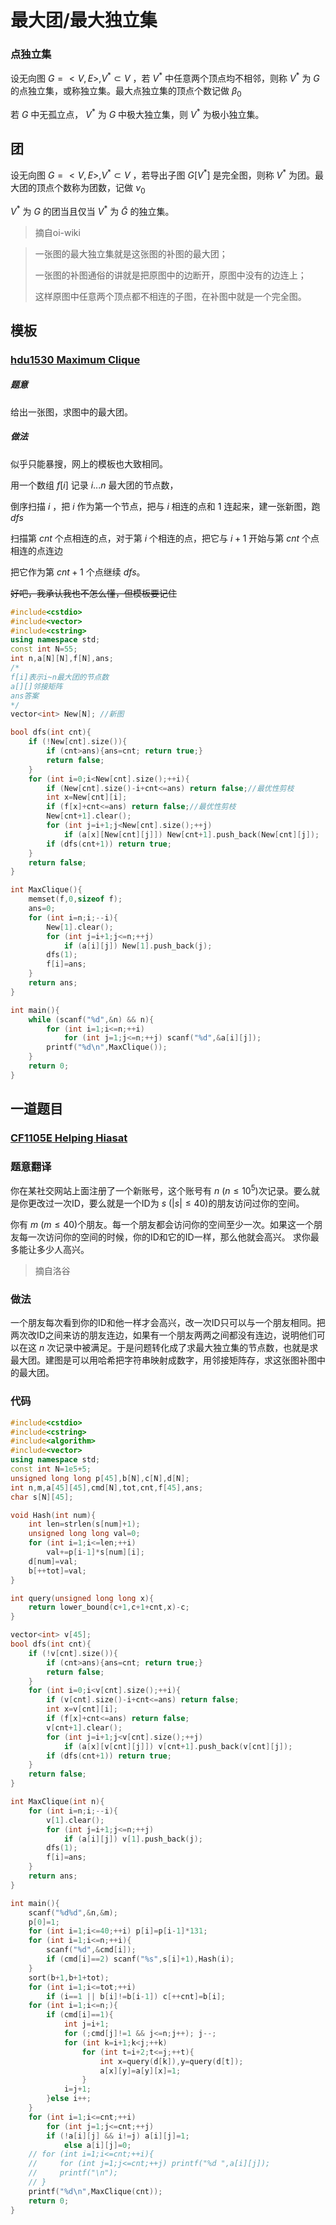 # 最大团/最大独立集

### 点独立集

设无向图 $G=<V,E>, V^*\subset V$ ，若 $V^*$ 中任意两个顶点均不相邻，则称 $V^*$ 为 $G$ 的点独立集，或称独立集。最大点独立集的顶点个数记做 $\beta_0$

若 $G$ 中无孤立点， $V^*$ 为 $G$ 中极大独立集，则 $V^*$ 为极小独立集。

## 团

设无向图 $G=<V,E>, V^*\subset V$ ，若导出子图 $G[V^*]$ 是完全图，则称 $V^*$ 为团。最大团的顶点个数称为团数，记做 $\nu_0$

$V^*$ 为 $G$ 的团当且仅当 $V^*$ 为 $\bar{G}$ 的独立集。

> 摘自oi-wiki

> 一张图的最大独立集就是这张图的补图的最大团；
>
> 一张图的补图通俗的讲就是把原图中的边断开，原图中没有的边连上；
>
> 这样原图中任意两个顶点都不相连的子图，在补图中就是一个完全图。

## 模板

### [hdu1530 Maximum Clique](http://acm.hdu.edu.cn/showproblem.php?pid=1530)

##### 题意

给出一张图，求图中的最大团。

##### 做法

似乎只能暴搜，网上的模板也大致相同。

用一个数组 $f[i]$ 记录 $i...n$ 最大团的节点数，

倒序扫描 $i$ ，把 $i$ 作为第一个节点，把与 $i$ 相连的点和 $1$ 连起来，建一张新图，跑$dfs$

扫描第 $cnt$ 个点相连的点，对于第 $i$ 个相连的点，把它与 $i+1$ 开始与第 $cnt$ 个点相连的点连边

把它作为第 $cnt+1$ 个点继续 $dfs$。

~~好吧，我承认我也不怎么懂，但模板要记住~~

```cpp
#include<cstdio>
#include<vector>
#include<cstring>
using namespace std;
const int N=55;
int n,a[N][N],f[N],ans;
/*
f[i]表示i~n最大团的节点数
a[][]邻接矩阵
ans答案
*/
vector<int> New[N]; //新图

bool dfs(int cnt){
    if (!New[cnt].size()){
        if (cnt>ans){ans=cnt; return true;}
        return false;
    }
    for (int i=0;i<New[cnt].size();++i){
        if (New[cnt].size()-i+cnt<=ans) return false;//最优性剪枝
        int x=New[cnt][i];
        if (f[x]+cnt<=ans) return false;//最优性剪枝
        New[cnt+1].clear();
        for (int j=i+1;j<New[cnt].size();++j)
            if (a[x][New[cnt][j]]) New[cnt+1].push_back(New[cnt][j]);
        if (dfs(cnt+1)) return true;
    }
    return false;
}

int MaxClique(){
    memset(f,0,sizeof f);
    ans=0;
    for (int i=n;i;--i){
        New[1].clear();
        for (int j=i+1;j<=n;++j)
            if (a[i][j]) New[1].push_back(j);
        dfs(1);
        f[i]=ans;
    }
    return ans;
}

int main(){
    while (scanf("%d",&n) && n){
        for (int i=1;i<=n;++i)
            for (int j=1;j<=n;++j) scanf("%d",&a[i][j]);
        printf("%d\n",MaxClique());
    }
    return 0;
}
```



## 一道题目

### [CF1105E Helping Hiasat](https://www.luogu.org/problem/CF1105E)

### 题意翻译

你在某社交网站上面注册了一个新账号，这个账号有 $n$ $(n\leq 10^5)$次记录。要么就是你更改过一次ID，要么就是一个ID为 $s$ $(|s|\leq 40)$的朋友访问过你的空间。

你有 $m$ $(m\leq 40)$个朋友。每一个朋友都会访问你的空间至少一次。如果这一个朋友每一次访问你的空间的时候，你的ID和它的ID一样，那么他就会高兴。 求你最多能让多少人高兴。

> 摘自洛谷

### 做法

一个朋友每次看到你的ID和他一样才会高兴，改一次ID只可以与一个朋友相同。把两次改ID之间来访的朋友连边，如果有一个朋友两两之间都没有连边，说明他们可以在这 $n$ 次记录中被满足。于是问题转化成了求最大独立集的节点数，也就是求最大团。建图是可以用哈希把字符串映射成数字，用邻接矩阵存，求这张图补图中的最大团。

### 代码

```cpp
#include<cstdio>
#include<cstring>
#include<algorithm>
#include<vector>
using namespace std;
const int N=1e5+5;
unsigned long long p[45],b[N],c[N],d[N];
int n,m,a[45][45],cmd[N],tot,cnt,f[45],ans;
char s[N][45];

void Hash(int num){
    int len=strlen(s[num]+1);
    unsigned long long val=0;
    for (int i=1;i<=len;++i)
        val+=p[i-1]*s[num][i];
    d[num]=val;
    b[++tot]=val;
}

int query(unsigned long long x){
    return lower_bound(c+1,c+1+cnt,x)-c;
}

vector<int> v[45];
bool dfs(int cnt){
    if (!v[cnt].size()){
        if (cnt>ans){ans=cnt; return true;}
        return false;
    }
    for (int i=0;i<v[cnt].size();++i){
        if (v[cnt].size()-i+cnt<=ans) return false;
        int x=v[cnt][i];
        if (f[x]+cnt<=ans) return false;
        v[cnt+1].clear();
        for (int j=i+1;j<v[cnt].size();++j)
            if (a[x][v[cnt][j]]) v[cnt+1].push_back(v[cnt][j]);
        if (dfs(cnt+1)) return true;
    }
    return false;
}

int MaxClique(int n){
    for (int i=n;i;--i){
        v[1].clear();
        for (int j=i+1;j<=n;++j)
            if (a[i][j]) v[1].push_back(j);
        dfs(1);
        f[i]=ans;
    }
    return ans;
}

int main(){
    scanf("%d%d",&n,&m);
    p[0]=1;
    for (int i=1;i<=40;++i) p[i]=p[i-1]*131;
    for (int i=1;i<=n;++i){
        scanf("%d",&cmd[i]);
        if (cmd[i]==2) scanf("%s",s[i]+1),Hash(i);
    }
    sort(b+1,b+1+tot);
    for (int i=1;i<=tot;++i)
        if (i==1 || b[i]!=b[i-1]) c[++cnt]=b[i];
    for (int i=1;i<=n;){
        if (cmd[i]==1){
            int j=i+1;
            for (;cmd[j]!=1 && j<=n;j++); j--;
            for (int k=i+1;k<j;++k)
                for (int t=i+2;t<=j;++t){
                    int x=query(d[k]),y=query(d[t]);
                    a[x][y]=a[y][x]=1;
                }
            i=j+1;
        }else i++;
    }
    for (int i=1;i<=cnt;++i)
        for (int j=1;j<=cnt;++j)
        if (!a[i][j] && i!=j) a[i][j]=1;
            else a[i][j]=0;
    // for (int i=1;i<=cnt;++i){
    //     for (int j=1;j<=cnt;++j) printf("%d ",a[i][j]);
    //     printf("\n");
    // }
    printf("%d\n",MaxClique(cnt));
    return 0;
}
```


